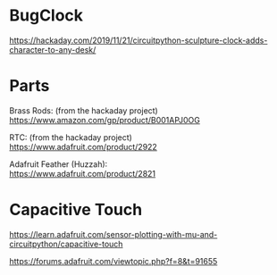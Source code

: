 # BugClock

https://hackaday.com/2019/11/21/circuitpython-sculpture-clock-adds-character-to-any-desk/

# Parts

Brass Rods: (from the hackaday project)<br>
https://www.amazon.com/gp/product/B001APJ0OG

RTC: (from the hackaday project)<br>
https://www.adafruit.com/product/2922

Adafruit Feather (Huzzah):<br>
https://www.adafruit.com/product/2821

# Capacitive Touch

https://learn.adafruit.com/sensor-plotting-with-mu-and-circuitpython/capacitive-touch

https://forums.adafruit.com/viewtopic.php?f=8&t=91655
